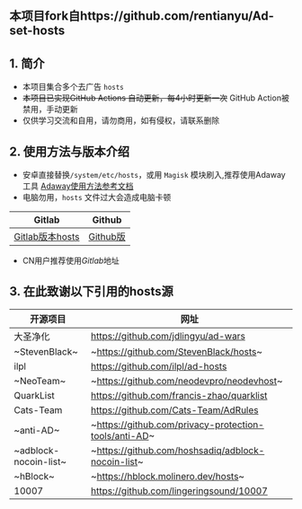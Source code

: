 ## 本项目fork自https://github.com/rentianyu/Ad-set-hosts

## 1. 简介

- 本项目集合多个去广告 `hosts`
- ~~本项目已实现GitHub Actions 自动更新，每4小时更新一次~~ GitHub Action被禁用，手动更新
- 仅供学习交流和自用，请勿商用，如有侵权，请联系删除

## 2. 使用方法与版本介绍

- 安卓直接替换`/system/etc/hosts`，或用 `Magisk` 模块刷入,推荐使用Adaway工具 [Adaway使用方法参考文档](docs/HowToUseAdAway.md)
- 电脑勿用，`hosts` 文件过大会造成电脑卡顿


|  Gitlab | Github |
|-|-|
| [Gitlab版本hosts](https://gitlab.com/rainmor/Adhosts-block/-/raw/master/hosts) | [Github版](https://raw.githubusercontent.com/shiqianwei0508/Adhosts-block/master/hosts) | 


- CN用户推荐使用*Gitlab*地址

## 3. 在此致谢以下引用的hosts源


开源项目 | 网址
-|-
大圣净化 | https://github.com/jdlingyu/ad-wars 
~StevenBlack~ | ~https://github.com/StevenBlack/hosts~
ilpl | https://github.com/ilpl/ad-hosts
~NeoTeam~ | ~https://github.com/neodevpro/neodevhost~
QuarkList | https://github.com/francis-zhao/quarklist
Cats-Team | https://github.com/Cats-Team/AdRules
~anti-AD~ | ~https://github.com/privacy-protection-tools/anti-AD~
~adblock-nocoin-list~ | ~https://github.com/hoshsadiq/adblock-nocoin-list~
~hBlock~ | ~https://hblock.molinero.dev/hosts~
10007 | https://github.com/lingeringsound/10007
